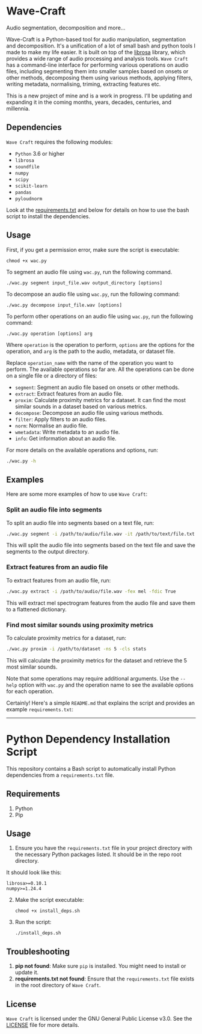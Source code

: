 # Wave-Craft
Audio segmentation, decomposition and more...

Wave-Craft is a Python-based tool for audio manipulation, segmentation and decomposition. It's a unification of a lot of small bash and python tools I made to make my life easier. It is built on top of the [librosa](https://librosa.org) library, which provides a wide range of audio processing and analysis tools. `Wave Craft` has a command-line interface for performing various operations on audio files, including segmenting them into smaller samples based on onsets or other methods, decomposing them using various methods, applying filters, writing metadata, normalising, triming, extracting features etc. 

This is a new project of mine and is a work in progress. I'll be updating and expanding it in the coming months, years, decades, centuries, and millennia.



## Dependencies

`Wave Craft` requires the following modules:

- `Python` 3.6 or higher
- `librosa`
- `soundfile`
- `numpy`
- `scipy`
- `scikit-learn`
- `pandas`
- `pyloudnorm`

Look at the [requirements.txt](requirements.txt) and below for details on how to use the bash script to install the dependencies.

## Usage

First, if you get a permission error, make sure the script is executable:

```shell
chmod +x wac.py
```

To segment an audio file using `wac.py`, run the following command. 

```shell
./wac.py segment input_file.wav output_directory [options]
```

To decompose an audio file using `wac.py`, run the following command:

```shell
./wac.py decompose input_file.wav [options]
```

To perform other operations on an audio file using `wac.py`, run the following command:

```shell
./wac.py operation [options] arg
```

Where `operation` is the operation to perform, `options` are the options for the operation, and `arg` is the path to the audio, metadata, or dataset file. 

Replace `operation_name` with the name of the operation you want to perform. The available operations so far are. All the operations can be done on a single file or a directory of files:

- `segment`: Segment an audio file based on onsets or other methods.
- `extract`: Extract features from an audio file.
- `proxim`: Calculate proximity metrics for a dataset. It can find the most similar sounds in a dataset based on various metrics.
- `decompose`: Decompose an audio file using various methods.
- `filter`: Apply filters to an audio files.
- `norm`: Normalise an audio file.
- `wmetadata`: Write metadata to an audio file.
- `info`: Get information about an audio file.


For more details on the available operations and options, run:

```sh
./wac.py -h
```

## Examples

Here are some more examples of how to use `Wave Craft`:

### Split an audio file into segments

To split an audio file into segments based on a text file, run:

```sh
./wac.py segment -i /path/to/audio/file.wav -it /path/to/text/file.txt -o /path/to/output/directory
```

This will split the audio file into segments based on the text file and save the segments to the output directory.

### Extract features from an audio file

To extract features from an audio file, run:

```sh
./wac.py extract -i /path/to/audio/file.wav -fex mel -fdic True
```

This will extract mel spectrogram features from the audio file and save them to a flattened dictionary.

### Find most similar sounds using proximity metrics

To calculate proximity metrics for a dataset, run:

```sh
./wac.py proxim -i /path/to/dataset -ns 5 -cls stats
```

This will calculate the proximity metrics for the dataset and retrieve the 5 most similar sounds.


Note that some operations may require additional arguments. Use the `--help` option with `wac.py` and the operation name to see the available options for each operation.


Certainly! Here's a simple `README.md` that explains the script and provides an example `requirements.txt`:

---

# Python Dependency Installation Script

This repository contains a Bash script to automatically install Python dependencies from a `requirements.txt` file.

## Requirements

1. Python
2. Pip

## Usage

1. Ensure you have the `requirements.txt` file in your project directory with the necessary Python packages listed. It should be in the repo root directory.

It should look like this:

```
librosa>=0.10.1
numpy>=1.24.4
```

2. Make the script executable:
    ```shell
    chmod +x install_deps.sh
    ```
4. Run the script:
    ```shell
    ./install_deps.sh
    ```

## Troubleshooting

1. **pip not found**: Make sure `pip` is installed. You might need to install or update it.
2. **requirements.txt not found**: Ensure that the `requirements.txt` file exists in the root directory of `Wave Craft`.


## License

`Wave Craft` is licensed under the GNU General Public License v3.0. See the [LICENSE](LICENSE) file for more details.